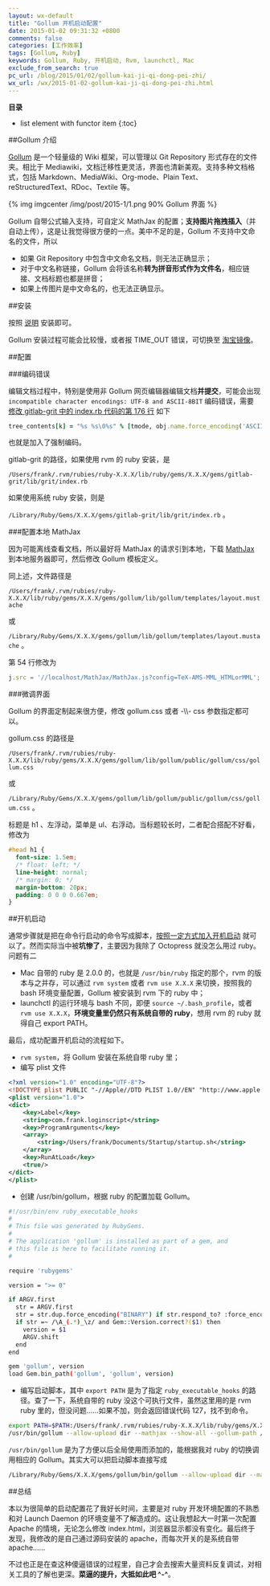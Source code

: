 ```yaml
---
layout: wx-default
title: "Gollum 开机启动配置"
date: 2015-01-02 09:31:32 +0800
comments: false
categories: [工作效率]
tags: [Gollum, Ruby]
keywords: Gollum, Ruby, 开机启动, Rvm, launchctl, Mac
exclude_from_search: true
pc_url: /blog/2015/01/02/gollum-kai-ji-qi-dong-pei-zhi/
wx_url: /wx/2015-01-02-gollum-kai-ji-qi-dong-pei-zhi.html
---
```


__目录__

* list element with functor item
{:toc}

<!-- excerpt start -->

##Gollum 介绍

[Gollum](https://github.com/gollum/gollum) 是一个轻量级的 Wiki 框架，可以管理以 Git Repository 形式存在的文件夹。相比于 Mediawiki，文档迁移性更灵活，界面也清新美观。支持多种文档格式，包括 Markdown、MediaWiki、Org-mode、Plain Text、reStructuredText、RDoc、Textile 等。

{% img imgcenter /img/post/2015-1/1.png 90% Gollum 界面 %}

Gollum 自带公式输入支持，可自定义 MathJax 的配置；**支持图片拖拽插入**（并自动上传），这是让我觉得很方便的一点。美中不足的是，Gollum 不支持中文命名的文件，所以

- 如果 Git Repository 中包含中文命名文档，则无法正确显示；
- 对于中文名称链接，Gollum 会将该名称**转为拼音形式作为文件名**，相应链接、文档标题也都是拼音；
- 如果上传图片是中文命名的，也无法正确显示。

##安装

按照 [说明](https://github.com/gollum/gollum#installation) 安装即可。

Gollum 安装过程可能会比较慢，或者报 TIME_OUT 错误，可切换至 [淘宝镜像](http://ruby.taobao.org/)。

<!-- excerpt end -->

##配置

###编码错误

编辑文档过程中，特别是使用非 Gollum 网页编辑器编辑文档**并提交**，可能会出现 `incompatible character encodings: UTF-8 and ASCII-8BIT` 编码错误，需要 [修改 gitlab-grit 中的 index.rb 代码的第 176 行](https://github.com/gollum/gollum/issues/843) 如下

```ruby Gollum Encoding Fix
tree_contents[k] = "%s %s\0%s" % [tmode, obj.name.force_encoding('ASCII-8BIT'), sha]
```

也就是加入了强制编码。

gitlab-grit 的路径，如果使用 rvm 的 ruby 安装，是 

`/Users/frank/.rvm/rubies/ruby-X.X.X/lib/ruby/gems/X.X.X/gems/gitlab-grit/lib/grit/index.rb`

如果使用系统 ruby 安装，则是

 `/Library/Ruby/Gems/X.X.X/gems/gitlab-grit/lib/grit/index.rb` 。

###配置本地 MathJax

因为可能离线查看文档，所以最好将 MathJax 的请求引到本地，下载 [MathJax](https://github.com/mathjax/MathJax) 到本地服务器即可，然后修改 Gollum 模板定义。

同上述，文件路径是

`/Users/frank/.rvm/rubies/ruby-X.X.X/lib/ruby/gems/X.X.X/gems/gollum/lib/gollum/templates/layout.mustache`

或

`/Library/Ruby/Gems/X.X.X/gems/gollum/lib/gollum/templates/layout.mustache` 。

第 54 行修改为

```javascript MathJax 请求修改
j.src = '//localhost/MathJax/MathJax.js?config=TeX-AMS-MML_HTMLorMML';
```

###微调界面

Gollum 的界面定制起来很方便，修改 gollum.css 或者 -\\\\- css 参数指定都可以。

gollum.css 的路径是

`/Users/frank/.rvm/rubies/ruby-X.X.X/lib/ruby/gems/X.X.X/gems/gollum/lib/gollum/public/gollum/css/gollum.css`

或

`/Library/Ruby/Gems/X.X.X/gems/gollum/lib/gollum/public/gollum/css/gollum.css` 。

标题是 h1 、左浮动，菜单是 ul、右浮动。当标题较长时，二者配合搭配不好看，修改为

```css 标题样式修改
#head h1 {
  font-size: 1.5em;
  /* float: left; */
  line-height: normal;
  /* margin: 0; */
  margin-bottom: 20px;
  padding: 0 0 0 0.667em;
}
```

##开机启动

通常步骤就是把在命令行启动的命令写成脚本，[按照一定方式加入开机启动](http://www.tanhao.me/talk/1287.html) 就可以了。然而实际当中被**坑惨了**，主要因为我除了 Octopress 就没怎么用过 ruby。问题有二

- Mac 自带的 ruby 是 2.0.0 的，也就是 `/usr/bin/ruby` 指定的那个，rvm 的版本与之并存，可以通过 `rvm system` 或者 `rvm use X.X.X` 来切换，按照我的 bash 环境变量配置，Gollum 被安装到 rvm 下的 ruby 中；
- launchctl 的运行环境与 bash 不同，即便 `source ~/.bash_profile`，或者 `rvm use X.X.X`，**环境变量里仍然只有系统自带的 ruby**，想用 rvm 的 ruby 就得自己 export PATH。

最后，成功配置开机启动的流程如下。

* `rvm system`，将 Gollum 安装在系统自带 ruby 里；
* 编写 plist 文件

```xml 开机启动 plist 文件
<?xml version="1.0" encoding="UTF-8"?>
<!DOCTYPE plist PUBLIC "-//Apple//DTD PLIST 1.0//EN" "http://www.apple.com/DTDs/PropertyList-1.0.dtd">
<plist version="1.0">
<dict>
    <key>Label</key>
    <string>com.frank.loginscript</string>
    <key>ProgramArguments</key>
    <array>
        <string>/Users/frank/Documents/Startup/startup.sh</string>
    </array>
    <key>RunAtLoad</key>
    <true/>
</dict>
</plist>
```

* 创建 /usr/bin/gollum，根据 ruby 的配置加载 Gollum。

```bash /usr/bin/gollum
#!/usr/bin/env ruby_executable_hooks
#
# This file was generated by RubyGems.
#
# The application 'gollum' is installed as part of a gem, and
# this file is here to facilitate running it.
#

require 'rubygems'

version = ">= 0"

if ARGV.first
  str = ARGV.first
  str = str.dup.force_encoding("BINARY") if str.respond_to? :force_encoding
  if str =~ /\A_(.*)_\z/ and Gem::Version.correct?($1) then
    version = $1
    ARGV.shift
  end
end

gem 'gollum', version
load Gem.bin_path('gollum', 'gollum', version)
```

* 编写启动脚本，其中 `export PATH` 是为了指定 `ruby_executable_hooks` 的路径。查了一下，系统自带的 ruby 没这个可执行文件，虽然这里用的是 rvm ruby 里的，但没问题……如果不加，则会返回错误代码 127，找不到命令。

```bash 启动脚本
export PATH=$PATH:/Users/frank/.rvm/rubies/ruby-X.X.X/lib/ruby/gems/X.X.X/bin
/usr/bin/gollum --allow-upload dir --mathjax --show-all --gollum-path /Users/frank/gitlab/wiki-of-taijiru
```

`/usr/bin/gollum` 是为了方便以后全局使用而添加的，能根据我对 ruby 的切换调用相应的 Gollum。其实大可以把启动脚本直接写成

```bash 启动脚本（2）
/Library/Ruby/Gems/X.X.X/gems/gollum/bin/gollum --allow-upload dir --mathjax --show-all --gollum-path /Users/frank/gitlab/wiki-of-taijiru
```

##总结

本以为很简单的启动配置花了我好长时间，主要是对 ruby 开发环境配置的不熟悉和对 Launch Daemon 的环境变量不了解造成的。这让我想起大一时第一次配置 Apache 的情境，无论怎么修改 index.html，浏览器显示都没有变化。最后终于发现，我修改的是自己通过源码安装的 apache，而每次开关的是系统自带 apache……

不过也正是在查这种傻逼错误的过程里，自己才会去搜索大量资料反复调试，对相关工具的了解也更深。**菜逼的提升，大抵如此吧 ^-^**。
